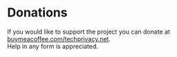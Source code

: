 # Donations  
If you would like to support the project you can donate at [buymeacoffee.com/techprivacy.net](https://buymeacoffee.com/techprivacy.net).  
Help in any form is appreciated.  
